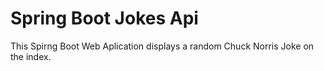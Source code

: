 # Spring Boot Jokes Api
This Spirng Boot Web Aplication displays a random Chuck Norris Joke on the index.
